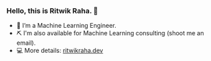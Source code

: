### Hello, this is Ritwik Raha. 👋

- 🔭 I’m a Machine Learning Engineer.
- ⛏️ I'm also available for Machine Learning consulting (shoot me an email).
- 💻 More details: [ritwikraha.dev](https://ritwikraha.dev)

